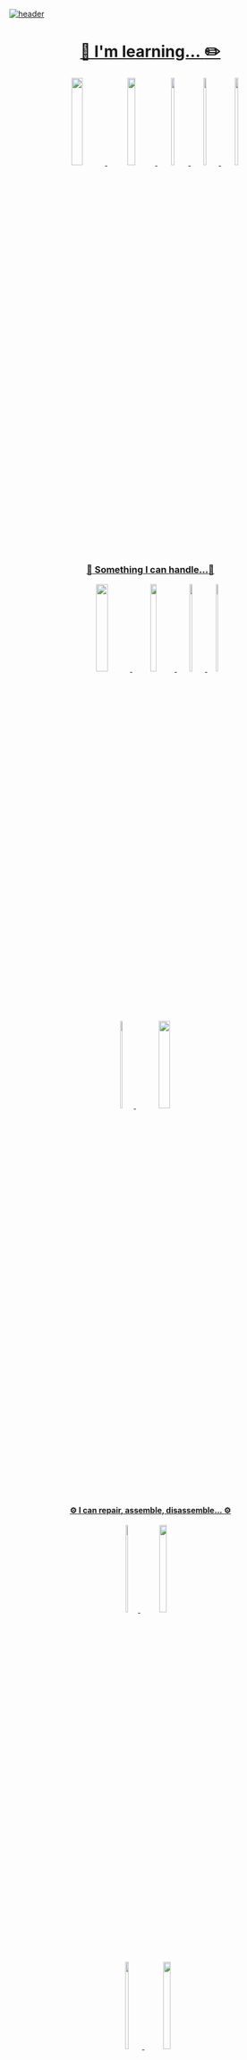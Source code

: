 <a href="mailto:hgy31337@naver.com">![header](https://capsule-render.vercel.app/api?type=waving&&color=timeGradient&text=Jung%20Daegun&fontColor=F6F6F6&section=footer&fontAlignY=50&height=270)
</br>

<div align="center">

  # :notebook_with_decorative_cover:&nbsp;I'm learning...&nbsp;:pencil2:
  <a href="https://www.cisco.com/c/ko_kr/"><img src = "https://img.shields.io/badge/ Cisco Netacad-1BA0D7?style=flat-square&logo=Cisco&logoColor=white" width="20%" height="20%"/>
  <a href="https://en.cppreference.com/w/"><img src = "https://img.shields.io/badge/ C language-A8B9CC?style=flat-square&logo=C&logoColor=white" width="17%" height="20%"/>
  <a href="https://en.cppreference.com/w/"><img src = "https://img.shields.io/badge/ C ++-00599C?style=flat-square&logo=C%2B%2B&logoColor=white" width="11%" height="20%"/>
  <a href="https://www.java.com/ko/"><img src = "https://img.shields.io/badge/ Java-007396?style=flat-square&logo=Java&logoColor=white" width="10%" height="20%"/>
  <a href="https://www.kernel.org/"><img src = "https://img.shields.io/badge/ Linux-FCC624?style=flat-square&logo=Linux&logoColor=white" width="11%" height="20%"/>
  
  
</div>
</br>
</br>
</br>

<div align="center">
  
### :wrench: Something I can handle...:wrench:
<a href="https://www.synology.com/ko-kr"><img src = "https://img.shields.io/badge/Synology DiskStation-B5B5B6?style=flat-square&logo=Synology&logoColor=white" width="20%" height="20%"/>
  <a href="https://www.synology.com/ko-kr/support/download"><img src = "https://img.shields.io/badge/Synology DSM-B5B5B6?style=flat-square&logo=Synology&logoColor=white" width="15%" height="20%"/>
  <a href="https://www.vmware.com/kr.html"><img src = "https://img.shields.io/badge/VMware-607078?style=flat-square&logo=VMware&logoColor=white" width="10%" height="20%"/>
  <a href="https://www.kali.org/"><img src = "https://img.shields.io/badge/ Kali-557C94?style=flat-square&logo=Kali Linux&logoColor=white" width="7%" height="20%"/> </br>
  <a href="https://github.com/"><img src = "https://img.shields.io/badge/ GitHub-181717?style=flat-square&logo=GitHub&logoColor=white" width="9%" height="20%"/>
  <a href="https://www.blackberry.com/us/en/solutions/unified-endpoint-management"><img src = "https://img.shields.io/badge/ Blackberry Workspace-000000?style=flat-square&logo=Blackberry&logoColor=white" width="20%" height="20%"/>
  
</div>
</br>
</br>
</br>



<div align="center">
  
  #### :gear: I can repair, assemble, disassemble... :gear:
  <a href="https://ko.ifixit.com/Device/iPhone"><img src = "https://img.shields.io/badge/ Apple-000000?style=flat-square&logo=Apple&logoColor=white" width="8%" height="20%"/>
  <a href="https://www.samsungsvc.co.kr/"><img src = "https://img.shields.io/badge/ Samsung Mobile-1428A0?style=flat-square&logo=Samsung&logoColor=white" width="16%" height="20%"/>
  </br>
  <a href="https://ko.ifixit.com/Device/iPhone"><img src = "https://img.shields.io/badge/%F0%9F%93%B1-etc%20Device-lightgrey" width="11%" height="20%"/>
  <a href="http://www.kbdmania.net/xe/"><img src = "https://img.shields.io/badge/%E2%8C%A8-Custom%20Keyboard-lightgrey" width="16%" height="20%"/>
 
  
</div>
</br>
</br>
</br>
</br>

<div align="center">
  
### 👋&nbsp;Me&nbsp;👋
  <a href="mailto:hgy31337@naver.com"><img src="https://img.shields.io/badge/Mail-03C75A?style=flat-square&logo=Naver&logoColor=white"/>
  </div>
